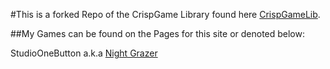 #This is a forked Repo of the CrispGame Library found here [CrispGameLib].

##My Games can be found on the Pages for this site or denoted below:

StudioOneButton a.k.a [Night Grazer]



[CrispGameLib]: https://github.com/abagames/crisp-game-lib
[Night Grazer]: https://lanealb-portfolio.github.io/CrispGameLib_Games/?StudioOneButton
